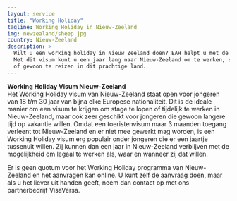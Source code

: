 ```yaml
---
layout: service
title: "Working Holiday"
tagline: Working Holiday in Nieuw-Zeeland
img: newzealand/sheep.jpg
country: Nieuw-Zeeland
description: >
  Wilt u een working holiday in Nieuw Zeeland doen? EAH helpt u met de aanvraag.
  Met dit visum kunt u een jaar lang naar Nieuw-Zeeland om te werken, stage te lopen,
  of gewoon te reizen in dit prachtige land.
---
```


<strong>Working Holiday Visum Nieuw-Zeeland</strong><br/>
Het Working Holiday visum van Nieuw-Zeeland staat open voor jongeren van 18 t/m 30 jaar van bijna elke Europese nationaliteit. Dit is de ideale manier om een visum te krijgen om stage te lopen of tijdelijk te werken in Nieuw-Zeeland, maar ook zeer geschikt voor jongeren die gewoon langere tijd op vakantie willen. Omdat een toeristenvisum maar 3 maanden toegang verleent tot Nieuw-Zeeland en er niet mee gewerkt mag worden, is een Working Holiday visum erg populair onder jongeren die er een jaartje tussenuit willen. Zij kunnen dan een jaar in Nieuw-Zeeland verblijven met de mogelijkheid om legaal te werken als, waar en wanneer zij dat willen.


Er is geen quotum voor het Working Holiday programma van Nieuw-Zeeland en het aanvragen kan online. U kunt zelf de aanvraag doen, maar als u het liever uit handen geeft, neem dan contact op met ons partnerbedrijf VisaVersa.
